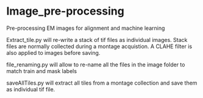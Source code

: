 # Image_pre-processing
Pre-processing EM images for alignment and machine learning

Extract_tile.py will re-write a stack of tif files as individual images. Stack files are normally collected during a montage acquistion. A CLAHE filter is also applied to images before saving. 

file_renaming.py will allow to re-name all the files in the image folder to match train and mask labels

saveAllTiles.py will extract all tiles from a montage collection and save them as individual tif file. 

